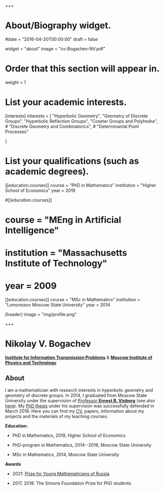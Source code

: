 +++
# About/Biography widget.

#date = "2016-04-20T00:00:00"
draft = false

widget = "about"
image = "cv-Bogachev-NV.pdf"


# Order that this section will appear in.
weight = 1

# List your academic interests.
[interests]
  interests = [
    "Hyperbolic Geometry",
    "Geometry of Discrete Groups",
    "Hyperbolic Reflection Groups",
    "Coxeter Groups and Polyhedra",
    # "Discrete Geometry and Combinatorics",
    # "Determinantal Point Processes"

  ]


# List your qualifications (such as academic degrees).

[[education.courses]]
  course = "PhD in Mathematics"
  institution = "Higher School of Economics"
  year = 2019

#[[education.courses]]
#  course = "MEng in Artificial Intelligence"
#  institution = "Massachusetts Institute of Technology"
#  year = 2009

[[education.courses]]
  course = "MSc in Mathematics"
  institution = "Lomonosov Moscow State University"
  year = 2014

[header] 
image = "img/profile.png"
 
+++






# Nikolay V. Bogachev


[**Institute for Information Transmission Problems**](http://iitp.ru/en/about) & [**Moscow Institute of Physics and Technology**](https://mipt.ru/english/)


## About

I am a mathematician with research interests in hyperbolic geometry and geometry of discrete groups. In 2014, I graduated from Moscow State University under the supervision of [Professor **Ernest B. Vinberg**](http://halgebra.math.msu.su/wiki/doku.php/staff:vinberg:english) (see also [here](http://www.ams.org/distribution/mmj/vol8-4-2008/vinberg-birthday.html)). My [PhD thesis](pdf/Bogachev-PhD-2018.pdf) under his supervision was successfully defended in March 2019. Here you can find my [CV](pdf/cv-Bogachev-NV.pdf), papers, information about my projects and the materials of my teaching courses.

**Education:**

  - PhD in Mathematics, 2019, Higher School of Economics
  
  - PhD-program in Mathematics, 2014--2018, Moscow State University

  - MSc in Mathematics, 2014, Moscow State University


**Awards**

  - 2021: [Prize for Young Mathematicians of Russia](https://icm2022.org/blog/the-announcement-of-prize-for-young-russian-mathematicians-winners-among-young-scientists)

  - 2017, 2018: The Simons Foundation Prize for PhD students.



